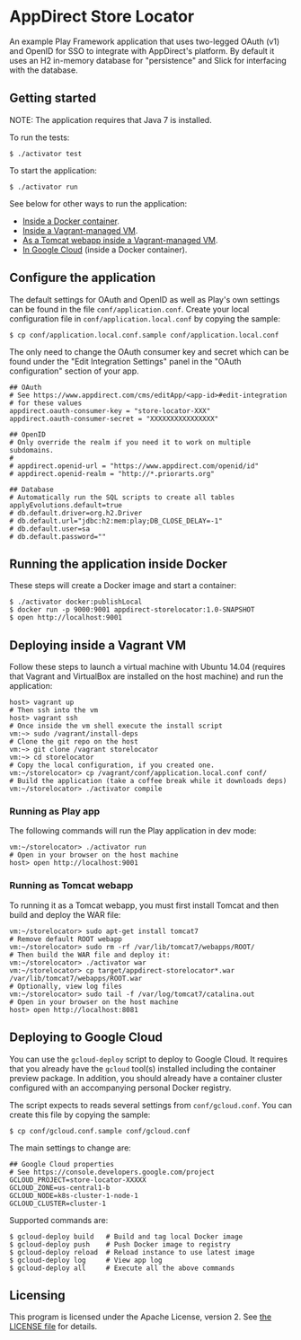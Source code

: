 # AppDirect Store Locator

An example Play Framework application that uses two-legged OAuth (v1)
and OpenID for SSO to integrate with AppDirect's platform. By default it
uses an H2 in-memory database for "persistence" and Slick for
interfacing with the database.

## Getting started

NOTE: The application requires that Java 7 is installed.

To run the tests:

    $ ./activator test

To start the application:

    $ ./activator run

See below for other ways to run the application:

 * [Inside a Docker container](#running-the-application-inside-docker).
 * [Inside a Vagrant-managed VM](#running-as-play-app).
 * [As a Tomcat webapp inside a Vagrant-managed VM](#running-as-tomcat-webapp).
 * [In Google Cloud](#deploying-to-google-cloud) (inside a Docker container).


## Configure the application

The default settings for OAuth and OpenID as well as Play's own settings
can be found in the file `conf/application.conf`.  Create your local
configuration file in `conf/application.local.conf` by copying the
sample:

    $ cp conf/application.local.conf.sample conf/application.local.conf

The only need to change the OAuth consumer key and secret which can be
found under the "Edit Integration Settings" panel in the "OAuth
configuration" section of your app.

```
## OAuth
# See https://www.appdirect.com/cms/editApp/<app-id>#edit-integration
# for these values
appdirect.oauth-consumer-key = "store-locator-XXX"
appdirect.oauth-consumer-secret = "XXXXXXXXXXXXXXXX"

## OpenID
# Only override the realm if you need it to work on multiple subdomains.
#
# appdirect.openid-url = "https://www.appdirect.com/openid/id"
# appdirect.openid-realm = "http://*.priorarts.org"

## Database
# Automatically run the SQL scripts to create all tables
applyEvolutions.default=true
# db.default.driver=org.h2.Driver
# db.default.url="jdbc:h2:mem:play;DB_CLOSE_DELAY=-1"
# db.default.user=sa
# db.default.password=""
```

## Running the application inside Docker

These steps will create a Docker image and start a container:

    $ ./activator docker:publishLocal
    $ docker run -p 9000:9001 appdirect-storelocator:1.0-SNAPSHOT
    $ open http://localhost:9001

## Deploying inside a Vagrant VM

Follow these steps to launch a virtual machine with Ubuntu 14.04
(requires that Vagrant and VirtualBox are installed on the host machine)
and run the application:

    host> vagrant up
    # Then ssh into the vm
    host> vagrant ssh
    # Once inside the vm shell execute the install script
    vm:~> sudo /vagrant/install-deps
    # Clone the git repo on the host
    vm:~> git clone /vagrant storelocator
    vm:~> cd storelocator
    # Copy the local configuration, if you created one.
    vm:~/storelocator> cp /vagrant/conf/application.local.conf conf/
    # Build the application (take a coffee break while it downloads deps)
    vm:~/storelocator> ./activator compile

### Running as Play app

The following commands will run the Play application in dev mode:

    vm:~/storelocator> ./activator run
    # Open in your browser on the host machine
    host> open http://localhost:9001

### Running as Tomcat webapp

To running it as a Tomcat webapp, you must first install Tomcat and then
build and deploy the WAR file:

    vm:~/storelocator> sudo apt-get install tomcat7
    # Remove default ROOT webapp
    vm:~/storelocator> sudo rm -rf /var/lib/tomcat7/webapps/ROOT/
    # Then build the WAR file and deploy it:
    vm:~/storelocator> ./activator war
    vm:~/storelocator> cp target/appdirect-storelocator*.war /var/lib/tomcat7/webapps/ROOT.war
    # Optionally, view log files
    vm:~/storelocator> sudo tail -f /var/log/tomcat7/catalina.out
    # Open in your browser on the host machine
    host> open http://localhost:8081

## Deploying to Google Cloud

You can use the `gcloud-deploy` script to deploy to Google Cloud. It
requires that you already have the `gcloud` tool(s) installed including
the container preview package. In addition, you should already have a
container cluster configured with an accompanying personal Docker
registry.

The script expects to reads several settings from `conf/gcloud.conf`.
You can create this file by copying the sample:

    $ cp conf/gcloud.conf.sample conf/gcloud.conf

The main settings to change are:

```
## Google Cloud properties
# See https://console.developers.google.com/project
GCLOUD_PROJECT=store-locator-XXXXX
GCLOUD_ZONE=us-central1-b
GCLOUD_NODE=k8s-cluster-1-node-1
GCLOUD_CLUSTER=cluster-1
```

Supported commands are:

    $ gcloud-deploy build	# Build and tag local Docker image
    $ gcloud-deploy push	# Push Docker image to registry
    $ gcloud-deploy reload	# Reload instance to use latest image
    $ gcloud-deploy log		# View app log
    $ gcloud-deploy all		# Execute all the above commands

## Licensing

This program is licensed under the Apache License, version 2. See [the
LICENSE file](LICENSE) for details.
